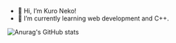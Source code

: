 - 👋 Hi, I’m Kuro Neko!
- 🌱 I’m currently learning web development and C++.

![Anurag's GitHub stats](https://github-readme-stats.vercel.app/api?username=Tachyon711&show_icons=true&theme=transparent)

<!---
Tachyon711/Tachyon711 is a ✨ special ✨ repository because its `README.md` (this file) appears on your GitHub profile.
You can click the Preview link to take a look at your changes.
--->
